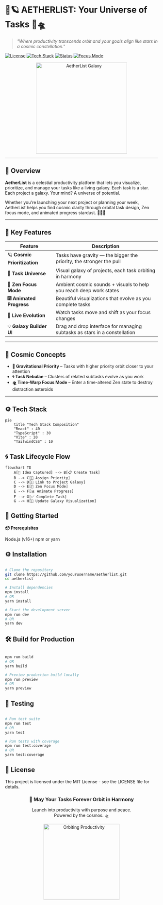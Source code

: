 # 🌌🪐 AETHERLIST: Your Universe of Tasks 🚀🛸

> _"Where productivity transcends orbit and your goals align like stars in a cosmic constellation."_

[![License](https://img.shields.io/badge/License-MIT-purple.svg)](https://opensource.org/licenses/MIT)
[![Tech Stack](https://img.shields.io/badge/Built%20With-Vite%20%2B%20React%20%2B%20TypeScript-blueviolet)](https://vitejs.dev/)
[![Status](https://img.shields.io/badge/Status-Orbit%20Stable-brightgreen)](https://github.com/yourusername/aetherlist)
[![Focus Mode](https://img.shields.io/badge/Zen%20Mode-Enabled-9cf)](https://github.com/yourusername/aetherlist)

<div align="center">
  <img src="https://media.giphy.com/media/xT0xeJpnrWC4XWblEk/giphy.gif" width="300" alt="AetherList Galaxy">
</div>

---

## 🌠 Overview

**AetherList** is a celestial productivity platform that lets you visualize, prioritize, and manage your tasks like a living galaxy. Each task is a star. Each project a galaxy. Your mind? A universe of potential.

Whether you're launching your next project or planning your week, AetherList helps you find cosmic clarity through orbital task design, Zen focus mode, and animated progress stardust. 🧘‍♀️✨

---

## 💫 Key Features

| Feature                         | Description                                                                                  |
|----------------------------------|----------------------------------------------------------------------------------------------|
| 🪐 **Cosmic Prioritization**     | Tasks have gravity — the bigger the priority, the stronger the pull                         |
| 🌌 **Task Universe**             | Visual galaxy of projects, each task orbiting in harmony                                    |
| 🧘 **Zen Focus Mode**            | Ambient cosmic sounds + visuals to help you reach deep work states                          |
| 🎆 **Animated Progress**         | Beautiful visualizations that evolve as you complete tasks                                  |
| 🔁 **Live Evolution**            | Watch tasks move and shift as your focus changes                                            |
| 💡 **Galaxy Builder UI**         | Drag and drop interface for managing subtasks as stars in a constellation                   |

---

## 🧠 Cosmic Concepts

- **🌠 Gravitational Priority** – Tasks with higher priority orbit closer to your attention
- **🌀 Task Nebulae** – Clusters of related subtasks evolve as you work
- **🛸 Time-Warp Focus Mode** – Enter a time-altered Zen state to destroy distraction asteroids

---

## ⚙️ Tech Stack

```mermaid
pie
    title "Tech Stack Composition"
    "React" : 40
    "TypeScript" : 30
    "Vite" : 20
    "TailwindCSS" : 10
```

## 🌀 Task Lifecycle Flow

```mermaid
flowchart TD
    A[🌟 Idea Captured] --> B[📋 Create Task]
    B --> C[🚀 Assign Priority]
    C --> D[🌌 Link to Project Galaxy]
    D --> E[🧘 Zen Focus Mode]
    E --> F[📊 Animate Progress]
    F --> G[✅ Complete Task]
    G --> H[🌠 Update Galaxy Visualization]
```

## 🚀 Getting Started

**📦 Prerequisites**

Node.js (v16+)
npm or yarn

## ⚙️ Installation

```bash

# Clone the repository
git clone https://github.com/yourusername/aetherlist.git
cd aetherlist

# Install dependencies
npm install
# OR
yarn install

# Start the development server
npm run dev
# OR
yarn dev

```

## 🛠 Build for Production

```bash

npm run build
# OR
yarn build

# Preview production build locally
npm run preview
# OR
yarn preview

```

## 🧪 Testing

```bash

# Run test suite
npm run test
# OR
yarn test

# Run tests with coverage
npm run test:coverage
# OR
yarn test:coverage

```

## 📄 License

This project is licensed under the MIT License - see the LICENSE file for details.

<div align="center"> <h3>💫 May Your Tasks Forever Orbit in Harmony</h3> <p>Launch into productivity with purpose and peace. <br> Powered by the cosmos. 🛸</p> <img src="https://media.giphy.com/media/xT1R9rGWpFmhxN5Udy/giphy.gif" width="250" alt="Orbiting Productivity"> </div> 


